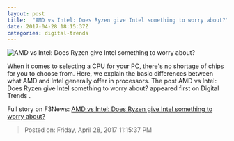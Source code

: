```yaml
---
layout: post
title:  "AMD vs Intel: Does Ryzen give Intel something to worry about?"
date: 2017-04-28 18:15:37Z
categories: digital-trends
---
```


![AMD vs Intel: Does Ryzen give Intel something to worry about?](http://icdn3.digitaltrends.com/image/intel-core-i7-6950x-installed1-2-2-1200x630-c.jpg)

When it comes to selecting a CPU for your PC, there's no shortage of chips for you to choose from. Here, we explain the basic differences between what AMD and Intel generally offer in processors. The post AMD vs Intel: Does Ryzen give Intel something to worry about? appeared first on Digital Trends .


Full story on F3News: [AMD vs Intel: Does Ryzen give Intel something to worry about?](http://www.f3nws.com/n/4nmjYB)

> Posted on: Friday, April 28, 2017 11:15:37 PM
